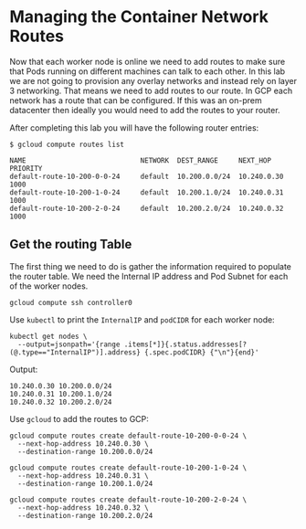 # Managing the Container Network Routes

Now that each worker node is online we need to add routes to make sure that Pods running on different machines can talk to each other. In this lab we are not going to provision any overlay networks and instead rely on layer 3 networking. That means we need to add routes to our route. In GCP each network has a route that can be configured. If this was an on-prem datacenter then ideally you would need to add the routes to your router.

After completing this lab you will have the following router entries:

```
$ gcloud compute routes list
```
```
NAME                            NETWORK  DEST_RANGE     NEXT_HOP                  PRIORITY
default-route-10-200-0-0-24     default  10.200.0.0/24  10.240.0.30               1000
default-route-10-200-1-0-24     default  10.200.1.0/24  10.240.0.31               1000
default-route-10-200-2-0-24     default  10.200.2.0/24  10.240.0.32               1000
```

## Get the routing Table

The first thing we need to do is gather the information required to populate the router table. We need the Internal IP address and Pod Subnet for each of the worker nodes.

```
gcloud compute ssh controller0
```

Use `kubectl` to print the `InternalIP` and `podCIDR` for each worker node:

```
kubectl get nodes \
  --output=jsonpath='{range .items[*]}{.status.addresses[?(@.type=="InternalIP")].address} {.spec.podCIDR} {"\n"}{end}'
```

Output:

```
10.240.0.30 10.200.0.0/24 
10.240.0.31 10.200.1.0/24 
10.240.0.32 10.200.2.0/24 
```

Use `gcloud` to add the routes to GCP:

```
gcloud compute routes create default-route-10-200-0-0-24 \
  --next-hop-address 10.240.0.30 \
  --destination-range 10.200.0.0/24
```

```
gcloud compute routes create default-route-10-200-1-0-24 \
  --next-hop-address 10.240.0.31 \
  --destination-range 10.200.1.0/24
```

```
gcloud compute routes create default-route-10-200-2-0-24 \
  --next-hop-address 10.240.0.32 \
  --destination-range 10.200.2.0/24
```